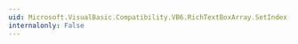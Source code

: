 ```yaml
---
uid: Microsoft.VisualBasic.Compatibility.VB6.RichTextBoxArray.SetIndex(System.Windows.Forms.RichTextBox,System.Int16)
internalonly: False
---
```


